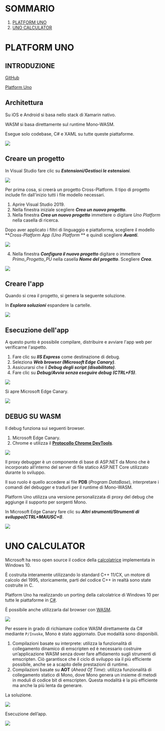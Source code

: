 # SOMMARIO
1. [PLATFORM UNO](#paragraph1)
2. [UNO CALCULATOR](#paragraph2)





# PLATFORM UNO <a name="paragraph1"></a>

 

## INTRODUZIONE

 [GitHub](https://github.com/nventive/)

 [Platform Uno](https://platform.uno/)



## Architettura

Su iOS e Android si basa nello stack di Xamarin nativo.

WASM si basa direttamente sul runtime Mono-WASM.

Esegue solo codebase, C# e XAML su tutte queste piattaforme.

![](img/1_PU.png)

 

## Creare un progetto﻿

In Visual Studio fare clic su ***Estensioni/Gestisci le estensioni***.

![](img/2_PU.png)

Per prima cosa, si creerà un progetto Cross-Platform. Il tipo di progetto include fin dall'inizio tutti i file modello necessari.

1. Aprire Visual Studio 2019.
2. Nella finestra iniziale scegliere ***Crea un nuovo progetto***.
3. Nella finestra ***Crea un nuovo progetto*** immettere o digitare *Uno Platform* nella casella di ricerca. 

Dopo aver applicato i filtri di linguaggio e piattaforma, scegliere il modello ***Cross-Platform App (Uno Platform* ** e quindi scegliere ***Avanti***.

![](img/3_PU.png)

4. Nella finestra ***Configura il nuovo progetto*** digitare o immettere *Primo_Progetto_PU* nella casella ***Nome del progetto***. Scegliere ***Crea***.

![](img/4_PU.png)



## Creare l'app

Quando si crea il progetto, si genera la seguente soluzione.

In ***Esplora soluzioni*** espandere la cartelle.

![](img/5_PU.png)



## Esecuzione dell'app

 A questo punto è possibile compilare, distribuire e avviare l'app web per verificarne l'aspetto. 

1.  Fare clic su ***IIS Express*** come destinazione di debug.
2. Seleziona ***Web browser (Microsoft Edge Canary)***.
3. Assicurarsi che il ***Debug degli script (disabilitato)***.
4. Fare clic su ***Debug/Avvia senza eseguire debug (CTRL+F5)***.

![](img/7_PU.png)



Si apre Microsoft Edge Canary.

![](img/8_PU.png)



## DEBUG SU WASM

Il debug funziona sui seguenti browser.

1. Microsoft Edge Canary.
2. Chrome e utilizza il [**Protocollo Chrome DevTools**]([**https://chromedevtools.github.io/devtools-protocol/**](https://chromedevtools.github.io/devtools-protocol/)).

 ![](img/6_PU.png)

Il proxy debugger è un componente di base di ASP.NET da Mono che è incorporato all’interno del server di file statico ASP.NET Core utilizzato durante lo sviluppo.

Il suo ruolo è quello accedere ai file **PDB** (*Program DataBase*), interpretare i comandi del debugger e tradurli per il runtime di Mono-WASM.

Platform Uno utilizza una versione personalizzata di proxy del debug che aggiunge il supporto per sorgenti Mono.

In Microsoft Edge Canary fare clic su ***Altri strumenti/Strumenti di sviluppo(CTRL+MAIUSC+I)***.

![](img/12_PU.png)





# UNO CALCULATOR <a name="paragraph2"></a>

Microsoft ha reso open source il codice della [calcolatrice](https://github.com/Microsoft/calculator/) implementata in Windows 10.

 È costruita interamente utilizzando lo standard C++ 11/CX, un motore di calcolo del 1995, storicamente, parti del codice C++ in realtà sono state costruite in C.

Platform Uno ha realizzando un porting della calcolatrice di Windows 10 per tutte le piattaforme in [C#](https://github.com/nventive/calculator/).

 È possibile anche utilizzarla dal browser con [WASM](https://calculator.platform.uno7).

 ![](img/9_PU.png)

Per essere in grado di richiamare codice WASM direttamente da C# mediante `P/Invoke`, Mono è stato aggiornato. Due modalità sono disponibili.

1. Compilazioni basate su interprete: utilizza la funzionalità di collegamento dinamico di emscripten ed è necessario costruire un’applicazione WASM senza dover fare affidamento sugli strumenti di emscripten. Ciò garantisce che il ciclo di sviluppo sia il più efficiente possibile, anche se a scapito delle prestazioni di runtime.
2. Compilazioni basate su **AOT** (*Ahead Of Time*): utilizza funzionalità di collegamento statico di Mono, dove Mono genera un insieme di metodi in moduli di codice bit di emscripten. Questa modalità è la più efficiente ma anche la più lenta da generare.

La soluzione.

 ![](img/10_PU.png)

Esecuzione dell’app.

 ![](img/11_PU.png)